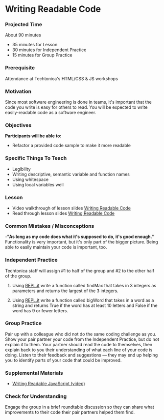 # Writing Readable Code

### Projected Time
About 90 minutes
- 35 minutes for Lesson
- 30 minutes for Independent Practice
- 15 minutes for Group Practice

### Prerequisite
Attendance at Techtonica's HTML/CSS & JS workshops

### Motivation
Since most software engineering is done in teams, it's important that the code you write is easy for others to read. You will be expected to write easily-readable code as a software engineer.

### Objectives

**Participants will be able to:**
- Refactor a provided code sample to make it more readable

### Specific Things To Teach
- Legibility
- Writing descriptive, semantic variable and function names
- Using whitespace
- Using local variables well

### Lesson

- Video walkthrough of lesson slides [Writing Readable Code](https://drive.google.com/file/d/1kJU88vbUNmP9aILR61nmXdV7UDqEpuCM/view?usp=sharing)
- Read through lesson slides [Writing Readable Code](https://docs.google.com/presentation/d/1USOZJSzwXmSYepjwrE9r9ky_fmQ8VPE7bshjsBoDsZM/edit?usp=sharing)


### Common Mistakes / Misconceptions

-**"As long as my code does what it's supposed to do, it's good enough."** Functionality is very important, but it's only part of the bigger picture. Being able to easily maintain your code is important, too.


### Independent Practice

Techtonica staff will assign #1 to half of the group and #2 to the other half of the group.

1. Using [REPL.it](http://www.repl.it) write a function called findMax that takes in 3 integers as parameters and returns the largest of the 3 integers.

2. Using [REPL.it](http://www.repl.it) write a function called bigWord that takes in a word as a string and returns True if the word has at least 10 letters and False if the word has 9 or fewer letters.


### Group Practice

Pair up with a colleague who did not do the same coding challenge as you. Show your pair partner your code from the Independent Practice, but do not explain it to them. Your partner should read the code to themselves, then explain back to you their understanding of what each line of your code is doing. Listen to their feedback and suggestions — they may end up helping you to identify parts of your code that could be improved.

### Supplemental Materials

- [Writing Readable JavaScript (video)](https://www.youtube.com/watch?v=8WF4AjM-XW8)

### Check for Understanding

Engage the group in a brief roundtable discussion so they can share what improvements to their code their pair partners helped them find.